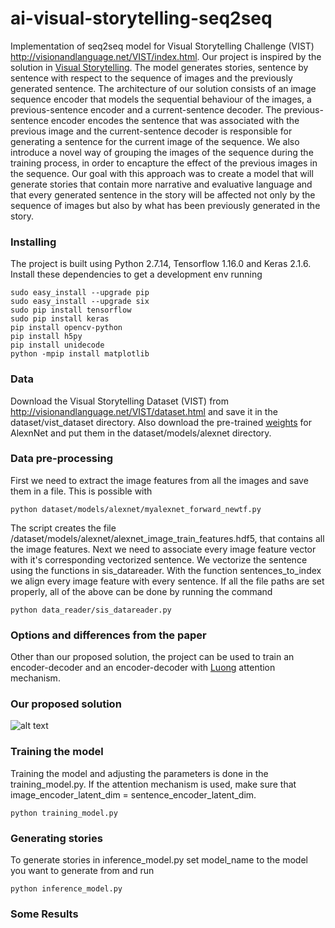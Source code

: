 # ai-visual-storytelling-seq2seq
Implementation of seq2seq model for Visual Storytelling Challenge (VIST) http://visionandlanguage.net/VIST/index.html.
Our project is inspired by the solution in [Visual Storytelling](https://arxiv.org/pdf/1604.03968.pdf).
The model generates stories, sentence by sentence with respect to the sequence of images and the previously generated sentence. The architecture of our solution consists of an image sequence encoder that models the sequential behaviour of the images, a previous-sentence encoder and a current-sentence decoder. The previous-sentence encoder encodes the sentence that was associated with the previous image and the current-sentence decoder is responsible for generating a sentence for the current image of the sequence. We also introduce a novel way of grouping the images of the sequence during the training process, in order to encapture the effect of the previous images in the sequence. Our goal with this approach was to create a model that will generate stories that contain more narrative and evaluative language and that every generated sentence in the story will be affected not only by the sequence of images but also by what has been previously generated in the story. 

### Installing
The project is built using Python 2.7.14, Tensorflow 1.16.0 and Keras 2.1.6. Install these dependencies to get a development env running
```
sudo easy_install --upgrade pip
sudo easy_install --upgrade six
sudo pip install tensorflow
sudo pip install keras
pip install opencv-python
pip install h5py
pip install unidecode
python -mpip install matplotlib
```
### Data
Download the Visual Storytelling Dataset (VIST) from http://visionandlanguage.net/VIST/dataset.html and save it in the dataset/vist_dataset directory. Also download the pre-trained [weights](https://www.cs.toronto.edu/~guerzhoy/tf_alexnet/bvlc_alexnet.npy) for AlexnNet and put them in the dataset/models/alexnet directory. 

### Data pre-processing
First we need to extract the image features from all the images and save them in a file. This is possible with
```
python dataset/models/alexnet/myalexnet_forward_newtf.py
```
The script creates the file /dataset/models/alexnet/alexnet_image_train_features.hdf5, that contains all the image features.
Next we need to associate every image feature vector with it's corresponding vectorized sentence. We vectorize the sentence using the functions in sis_datareader. With the function sentences_to_index we align every image feature with every sentence. If all the file paths are set properly, all of the above can be done by running the command 
```
python data_reader/sis_datareader.py
```
### Options and differences from the paper
Other than our proposed solution, the project can be used to train an encoder-decoder and an encoder-decoder with [Luong](https://arxiv.org/pdf/1508.04025.pdf) attention mechanism.

### Our proposed solution
![alt text](https://github.com/Pendulibrium/ai-visual-storytelling-seq2seq/blob/master/training_arhitecture_horizontal_1.jpg)
### Training the model
Training the model and adjusting the parameters is done in the training_model.py. If the attention mechanism is used, make sure that image_encoder_latent_dim = sentence_encoder_latent_dim.
```
python training_model.py
```

### Generating stories
To generate stories in inference_model.py set model_name to the model you want to generate from and run
```
python inference_model.py
```
### Some Results
